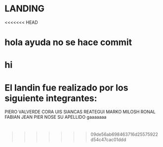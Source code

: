 # LANDING

<<<<<<< HEAD
# hola ayuda no se hace commit

hi
=======
# El landin fue realizado por los siguiente integrantes:
PIERO VALVERDE CORA
UIS SIANCAS REATEGUI
MARKO MILOSH
RONAL FABIAN
JEAN PIER NOSE SU APELLIDO
gaaaaaaa
# 
>>>>>>> 09de56ab698463716d25575922d54c47cac01ddd
